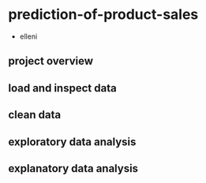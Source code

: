 # prediction-of-product-sales
- elleni
## project overview 
     
## load and inspect data
## clean data
## exploratory data analysis
## explanatory data analysis

